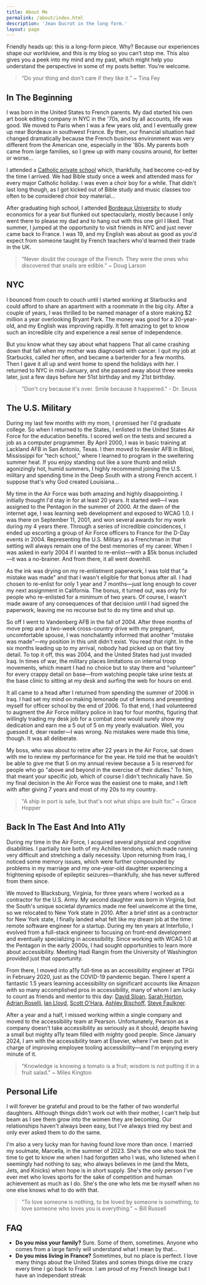 ```yaml
---
title: About Me
permalink: /about/index.html
description: 'Jean Ducrot in the long form.'
layout: page
---
```


Friendly heads up: this is a long-form piece. Why? Because our experiences shape our worldview, and this is my blog so you can’t stop me. This also gives you a peek into my mind and my past, which might help you understand the perspective in some of my posts better. You're welcome.

> “Do your thing and don't care if they like it.” ~ Tina Fey

## In The Beginning

I was born in the United States to French parents. My dad started his own art book editing company in NYC in the '70s, and by all accounts, life was good. We moved to Paris when I was a few years old, and I eventually grew up near Bordeaux in southwest France. By then, our financial situation had changed dramatically because the French business environment was very different from the American one, especially in the '80s. My parents both came from large families, so I grew up with many cousins around, for better or worse...

I attended a [Catholic private school](https://grandlebrun.com/) which, thankfully, had become co-ed by the time I arrived. We had Bible study once a week and attended mass for every major Catholic holiday. I was even a choir boy for a while. That didn't last long though, as I got kicked out of Bible study and music classes too often to be considered choir boy material... 

After graduating high school, I attended [Bordeaux University](https://www.u-bordeaux.fr/en) to study economics for a year but flunked out spectacularly, mostly because I only went there to please my dad and to hang out with this one girl I liked. That summer, I jumped at the opportunity to visit friends in NYC and just never came back to France. I was 19, and my English was about as good as you'd expect from someone taught by French teachers who'd learned their trade in the UK.

> "Never doubt the courage of the French. They were the ones who discovered that snails are edible." ~ Doug Larson

## NYC

I bounced from couch to couch until I started working at Starbucks and could afford to share an apartment with a roommate in the big city. After a couple of years, I was thrilled to be named manager of a store making $2 million a year overlooking Bryant Park. The money was good for a 20-year-old, and my English was improving rapidly. It felt amazing to get to know such an incredible city and experience a real sense of independence. 

But you know what they say about what happens That all came crashing down that fall when my mother was diagnosed with cancer. I quit my job at Starbucks, called her often, and became a bartender for a few months. Then I gave it all up and went home to spend the holidays with her. I returned to NYC in mid-January, and she passed away about three weeks later, just a few days before her 51st birthday and my 21st birthday. 

> "Don't cry because it's over. Smile because it happened." - Dr. Seuss

## The U.S. Military

During my last few months with my mom, I promised her I'd graduate college. So when I returned to the States, I enlisted in the United States Air Force for the education benefits. I scored well on the tests and secured a job as a computer programmer. By April 2000, I was in basic training at Lackland AFB in San Antonio, Texas. I then moved to Keesler AFB in Biloxi, Mississippi for "tech school," where I learned to program in the sweltering summer heat. If you enjoy standing out like a sore thumb and relish agonizingly hot, humid summers, I highly recommend joining the U.S. military and spending time in the Deep South with a strong French accent. I suppose that's why God created Louisiana…

My time in the Air Force was both amazing and highly disappointing. I initially thought I'd stay in for at least 20 years. It started well—I was assigned to the Pentagon in the summer of 2000. At the dawn of the internet age, I was learning web development and exposed to WCAG 1.0. I was there on September 11, 2001, and won several awards for my work during my 4 years there. Through a series of incredible coincidences, I ended up escorting a group of Air Force officers to France for the D-Day events in 2004. Representing the U.S. Military as a Frenchman in that setting will always remain one of the best memories of my career. When I was asked in early 2004 if I wanted to re-enlist—with a $5k bonus included—it was a no-brainer. And from there, it all went downhill.

As the ink was drying on my re-enlistment paperwork, I was told that "a mistake was made" and that I wasn't eligible for that bonus after all. I had chosen to re-enlist for only 1 year and 7 months—just long enough to cover my next assignment in California. The bonus, it turned out, was only for people who re-enlisted for a minimum of two years. Of course, I wasn't made aware of any consequences of that decision until I had signed the paperwork, leaving me no recourse but to do my time and shut up. 

So off I went to Vandenberg AFB in the fall of 2004. After three months of move prep and a two-week cross-country drive with my pregnant, uncomfortable spouse, I was nonchalantly informed that another "mistake was made"—my position in this unit didn't exist. You read that right. In the six months leading up to my arrival, nobody had picked up on that tiny detail. To top it off, this was 2004, and the United States had just invaded Iraq. In times of war, the military places limitations on internal troop movements, which meant I had no choice but to stay there and "volunteer" for every crappy detail on base—from watching people take urine tests at the base clinic to sitting at my desk and surfing the web for hours on end.

It all came to a head after I returned from spending the summer of 2006 in Iraq. I had set my mind on making lemonade out of lemons and presenting myself for officer school by the end of 2006. To that end, I had volunteered to augment the Air Force military police in Iraq for four months, figuring that willingly trading my desk job for a combat zone would surely show my dedication and earn me a 5 out of 5 on my yearly evaluation. Well, you guessed it, dear reader—I was wrong. No mistakes were made this time, though. It was all deliberate.

My boss, who was about to retire after 22 years in the Air Force, sat down with me to review my performance for the year. He told me that he wouldn't be able to give me that 5 on my annual review because a 5 is reserved for people who go "above and beyond in the exercise of their duties." To him, that meant your specific job, which of course I didn't technically have. So my final decision in the Air Force was the easiest one to make, and I left with after giving 7 years and most of my 20s to my country.

> "A ship in port is safe, but that's not what ships are built for." ~ Grace Hopper

## Back In The East And Into A11y

During my time in the Air Force, I acquired several physical and cognitive disabilities. I partially tore both of my Achilles tendons, which made running very difficult and stretching a daily necessity. Upon returning from Iraq, I noticed some memory issues, which were further compounded by problems in my marriage and my one-year-old daughter experiencing a frightening episode of epileptic seizures—thankfully, she has never suffered from them since. 

We moved to Blacksburg, Virginia, for three years where I worked as a contractor for the U.S. Army. My second daughter was born in Virginia, but the South's unique societal dynamics made me feel unwelcome at the time, so we relocated to New York state in 2010. After a brief stint as a contractor for New York state, I finally landed what felt like my dream job at the time: remote software engineer for a startup. During my ten years at Interfolio, I evolved from a full-stack engineer to focusing on front-end development and eventually specializing in accessibility. Since working with WCAG 1.0 at the Pentagon in the early 2000s, I had sought opportunities to learn more about accessibility. Meeting Hadi Rangin from the University of Washington provided just that opportunity.

From there, I moved into a11y full-time as an accessibility engineer at TPGi in February 2020, just as the COVID-19 pandemic began. There I spent a fantastic 1.5 years learning accessibility on significant accounts like Amazon with so many accomplished pros in accessibility, many of whom I am lucky to count as friends and mentor to this day: [David Sloan](https://www.tpgi.com/author/dsloan/), [Sarah Horton](https://sarahhortondesign.com/), [Adrian Roselli](https://adrianroselli.com/), [Ian Lloyd](https://lloydi.com/), [Scott O'Hara](https://www.scottohara.me/), [Ashley Bischoff](https://www.tpgi.com/author/ashleyb/), [Steve Faulkner](https://tetralogical.com/blog/2024/02/09/meet-the-team-steve-faulkner/).

After a year and a half, I missed working within a single company and moved to the accessibility team at Pearson. Unfortunately, Pearson as a company doesn't take accessibility as seriously as it should, despite having a small but mighty a11y team filled with mighty good people. Since January 2024, I am with the accessibility team at Elsevier, where I've been put in charge of improving employee tooling accessibility—and I'm enjoying every minute of it.

> "Knowledge is knowing a tomato is a fruit; wisdom is not putting it in a fruit salad." ~ Miles Kington

## Personal Life

I will forever be grateful and proud to be the father of two wonderful daughters. Although things didn't work out with their mother, I can't help but beam as I see them grow into the women they are becoming. Our relationships haven't always been easy, but I've always tried my best and only ever asked them to do the same.

I'm also a very lucky man for having found love more than once. I married my soulmate, Marcella, in the summer of 2023. She's the one who took the time to get to know me when I had forgotten who I was, who listened when I seemingly had nothing to say, who always believes in me (and the Mets, Jets, and Knicks) when hope is in short supply. She's the only person I've ever met who loves sports for the sake of competition and human achievement as much as I do. She's the one who lets me be myself when no one else knows what to do with that.

> "To love someone is nothing, to be loved by someone is something, to love someone who loves you is everything." ~ Bill Russell   

## FAQ

- **Do you miss your family?** Sure. Some of them, sometimes. Anyone who comes from a large family will understand what I mean by that...
- **Do you miss living in France?** Sometimes, but no place is perfect. I love many things about the United States and somes things drive me crazy every time I go back to France. I am proud of my French lineage but I have an independant streak   
